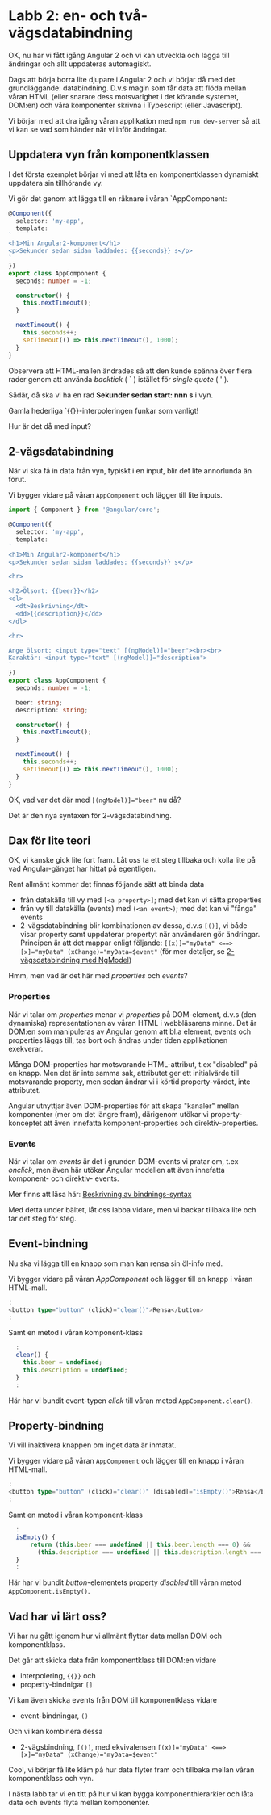 Labb 2: en- och två-vägsdatabindning
====================================

OK, nu har vi fått igång Angular 2 och vi kan utveckla och lägga till
ändringar och allt uppdateras automagiskt.

Dags att börja borra lite djupare i Angular 2 och vi börjar då med
det grundläggande: databindning. D.v.s magin som får data att flöda
mellan våran HTML (eller snarare dess motsvarighet i det körande
systemet, DOM:en) och våra komponenter skrivna i Typescript (eller
Javascript).

Vi börjar med att dra igång våran applikation med `npm run dev-server`
så att vi kan se vad som händer när vi inför ändringar.


Uppdatera vyn från komponentklassen
-----------------------------------

I det första exemplet börjar vi med att låta en komponentklassen
dynamiskt uppdatera sin tillhörande vy.

Vi gör det genom att lägga till en räknare i våran `AppComponent:

```typescript
@Component({
  selector: 'my-app',
  template:
`
<h1>Min Angular2-komponent</h1>
<p>Sekunder sedan sidan laddades: {{seconds}} s</p>
`
})
export class AppComponent {
  seconds: number = -1;

  constructor() {
    this.nextTimeout();
  }

  nextTimeout() {
    this.seconds++;
    setTimeout(() => this.nextTimeout(), 1000);
  }
}
```

Observera att HTML-mallen ändrades så att den kunde spänna över flera rader
genom att använda _backtick_ ( ` ) istället för _single quote_ ( ' ).

Sådär, då ska vi ha en rad __Sekunder sedan start: nnn s__ i vyn.

Gamla hederliga `{{}}-interpoleringen funkar som vanligt!

Hur är det då med input?

2-vägsdatabindning
------------------

När vi ska få in data från vyn, typiskt i en input, blir det lite annorlunda
än förut.

Vi bygger vidare på våran `AppComponent` och lägger till lite inputs.

```typescript
import { Component } from '@angular/core';

@Component({
  selector: 'my-app',
  template:
`
<h1>Min Angular2-komponent</h1>
<p>Sekunder sedan sidan laddades: {{seconds}} s</p>

<hr>

<h2>Ölsort: {{beer}}</h2>
<dl>
  <dt>Beskrivning</dt>
  <dd>{{description}}</dd>
</dl>

<hr>

Ange ölsort: <input type="text" [(ngModel)]="beer"><br><br>
Karaktär: <input type="text" [(ngModel)]="description">
`
})
export class AppComponent {
  seconds: number = -1;

  beer: string;
  description: string;

  constructor() {
    this.nextTimeout();
  }

  nextTimeout() {
    this.seconds++;
    setTimeout(() => this.nextTimeout(), 1000);
  }
}
```

OK, vad var det där med `[(ngModel)]="beer"` nu då?

Det är den nya syntaxen för 2-vägsdatabindning.

Dax för lite teori
------------------

OK, vi kanske gick lite fort fram. Låt oss ta ett steg tillbaka och kolla lite
på vad Angular-gänget har hittat på egentligen.

Rent allmänt kommer det finnas följande sätt att binda data
- från datakälla till vy med `[<a property>]`; med det kan vi sätta properties
- från vy till datakälla (events) med `(<an event>)`; med det kan vi "fånga" events
- 2-vägsdatabindning blir kombinationen av dessa, d.v.s `[()]`, vi både
  visar property samt uppdaterar propertyt när användaren gör ändringar.
  Principen är att det mappar enligt följande:
  `[(x)]="myData" <==> [x]="myData" (xChange)="myData=$event"` 
  (för mer detaljer, se [2-vägsdatabindning med NgModel](https://angular.io/docs/ts/latest/guide/template-syntax.html#!#ngModel))

Hmm, men vad är det här med _properties_ och _events_?

### Properties
När vi talar om _properties_ menar vi _properties_ på DOM-element, d.v.s
(den dynamiska) representationen av våran HTML i webbläsarens minne. Det är
DOM:en som manipuleras av Angular genom att bl.a element, events och properties
läggs till, tas bort och ändras under tiden applikationen exekverar.

Många DOM-properties har motsvarande HTML-attribut, t.ex "disabled" på en knapp.
Men det är inte samma sak, attributet ger ett initialvärde till motsvarande
property, men sedan ändrar vi i körtid property-värdet, inte attributet.

Angular utnyttjar även DOM-properties för att skapa "kanaler" mellan komponenter
(mer om det längre fram), därigenom utökar vi property-konceptet att även innefatta
komponent-properties och direktiv-properties.

### Events
När vi talar om _events_ är det i grunden DOM-events vi pratar om, t.ex _onclick_,
men även här utökar Angular modellen att även innefatta komponent- och direktiv-
events.

Mer finns att läsa här: [Beskrivning av bindnings-syntax](https://angular.io/docs/ts/latest/guide/template-syntax.html#!#binding-syntax)


Med detta under bältet, låt oss labba vidare, men vi backar tillbaka lite och
tar det steg för steg.

Event-bindning
--------------

Nu ska vi lägga till en knapp som man kan rensa sin öl-info med.

Vi bygger vidare på våran _AppComponent_ och lägger till en knapp i våran HTML-mall.

```typescript
:
<button type="button" (click)="clear()">Rensa</button>
:
```

Samt en metod i våran komponent-klass

```typescript
  :
  clear() {
    this.beer = undefined;
    this.description = undefined;
  }
  :
```

Här har vi bundit event-typen _click_ till våran metod `AppComponent.clear()`.

Property-bindning
-----------------
Vi vill inaktivera knappen om inget data är inmatat.

Vi bygger vidare på våran `AppComponent` och lägger till en knapp i våran HTML-mall.

```typescript
:
<button type="button" (click)="clear()" [disabled]="isEmpty()">Rensa</button>
:
```

Samt en metod i våran komponent-klass

```typescript
  :
  isEmpty() {
      return (this.beer === undefined || this.beer.length === 0) &&
        (this.description === undefined || this.description.length === 0)
  }
  :
```

Här har vi bundit _button_-elementets property _disabled_ till våran metod
`AppComponent.isEmpty()`.

Vad har vi lärt oss?
--------------------

Vi har nu gått igenom hur vi allmänt flyttar data mellan DOM och komponentklass.

Det går att skicka data från komponentklass till DOM:en vidare
- interpolering, `{{}}` och
- property-bindnigar `[]`

Vi kan även skicka events från DOM till komponentklass vidare
- event-bindningar, `()`

Och vi kan kombinera dessa 
- 2-vägsbindning, `[()]`, med ekvivalensen 
  `[(x)]="myData" <==> [x]="myData" (xChange)="myData=$event"` 


Cool, vi börjar få lite kläm på hur data flyter fram och tillbaka mellan våran
komponentklass och vyn.

I nästa labb tar vi en titt på hur vi kan bygga komponenthierarkier och låta
data och events flyta mellan komponenter.
